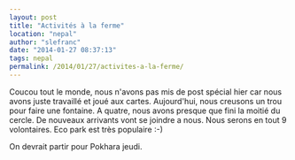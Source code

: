 ```yaml
---
layout: post
title: "Activités à la ferme"
location: "nepal"
author: "slefranc"
date: "2014-01-27 08:37:13"
tags: nepal
permalink: /2014/01/27/activites-a-la-ferme/
---
```

Coucou tout le monde, nous n'avons pas mis de post spécial hier car nous avons juste travaillé et joué aux cartes.
Aujourd'hui, nous creusons un trou pour faire une fontaine. A quatre, nous avons presque que fini la moitié du cercle.
De nouveaux arrivants vont se joindre a nous. Nous serons en tout 9 volontaires. Eco park est très populaire :-)

On devrait partir pour Pokhara jeudi.